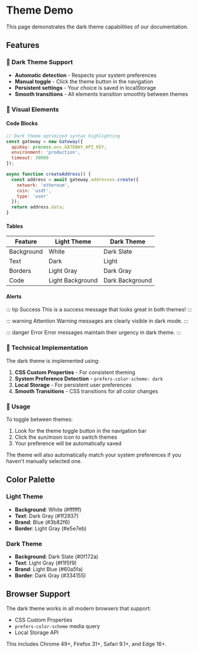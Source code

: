 # Theme Demo

This page demonstrates the dark theme capabilities of our documentation.

## Features

### 🌙 Dark Theme Support
- **Automatic detection** - Respects your system preferences
- **Manual toggle** - Click the theme button in the navigation
- **Persistent settings** - Your choice is saved in localStorage
- **Smooth transitions** - All elements transition smoothly between themes

### 🎨 Visual Elements

#### Code Blocks
```javascript
// Dark theme optimized syntax highlighting
const gateway = new Gateway({
  apiKey: process.env.GATEWAY_API_KEY,
  environment: 'production',
  timeout: 30000
});

async function createAddress() {
  const address = await gateway.addresses.create({
    network: 'ethereum',
    coin: 'usdt',
    type: 'user'
  });
  return address.data;
}
```

#### Tables
| Feature | Light Theme | Dark Theme |
|---------|-------------|------------|
| Background | White | Dark Slate |
| Text | Dark | Light |
| Borders | Light Gray | Dark Gray |
| Code | Light Background | Dark Background |

#### Alerts

::: tip Success
This is a success message that looks great in both themes!
:::

::: warning Attention
Warning messages are clearly visible in dark mode.
:::

::: danger Error
Error messages maintain their urgency in dark theme.
:::

### 🔧 Technical Implementation

The dark theme is implemented using:

1. **CSS Custom Properties** - For consistent theming
2. **System Preference Detection** - `prefers-color-scheme: dark`
3. **Local Storage** - For persistent user preferences
4. **Smooth Transitions** - CSS transitions for all color changes

### 🎯 Usage

To toggle between themes:
1. Look for the theme toggle button in the navigation bar
2. Click the sun/moon icon to switch themes
3. Your preference will be automatically saved

The theme will also automatically match your system preferences if you haven't manually selected one.

## Color Palette

### Light Theme
- **Background**: White (#ffffff)
- **Text**: Dark Gray (#1f2937)
- **Brand**: Blue (#3b82f6)
- **Border**: Light Gray (#e5e7eb)

### Dark Theme
- **Background**: Dark Slate (#0f172a)
- **Text**: Light Gray (#f1f5f9)
- **Brand**: Light Blue (#60a5fa)
- **Border**: Dark Gray (#334155)

## Browser Support

The dark theme works in all modern browsers that support:
- CSS Custom Properties
- `prefers-color-scheme` media query
- Local Storage API

This includes Chrome 49+, Firefox 31+, Safari 9.1+, and Edge 16+. 